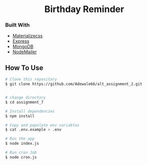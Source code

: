 <center> <h1>Birthday Reminder</h1> </center>

### Built With

-   [Materializecss](https://materializecss.com/)
-   [Express](https://expressjs.com/)
-   [MongoDB](https://www.mongodb.com/)
-   [NodeMailer](https://nodemailer.com/)

## How To Use

```bash
# Clone this repository
$ git clone https://github.com/Adewale66/alt_assignment_2.git


# change directory
$ cd assignment_7

# Install dependencies
$ npm install

# Copy and populate env variables
$ cat .env.example > .env

# Run the app
$ node index.js

# Run cron Job
$ node cron.js

```

